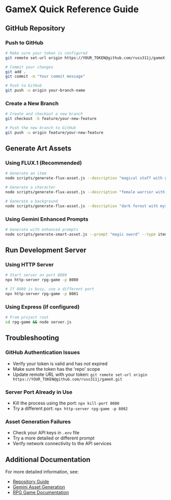 # GameX Quick Reference Guide

## GitHub Repository

### Push to GitHub

```bash
# Make sure your token is configured
git remote set-url origin https://YOUR_TOKEN@github.com/russ311j/gameX.git

# Commit your changes
git add .
git commit -m "Your commit message"

# Push to GitHub
git push -u origin your-branch-name
```

### Create a New Branch

```bash
# Create and checkout a new branch
git checkout -b feature/your-new-feature

# Push the new branch to GitHub
git push -u origin feature/your-new-feature
```

## Generate Art Assets

### Using FLUX.1 (Recommended)

```bash
# Generate an item
node scripts/generate-flux-asset.js --description "magical staff with glowing runes" --type item --style "pixel art" --filename magic_staff

# Generate a character
node scripts/generate-flux-asset.js --description "female warrior with armor and sword" --type character --style "pixel art" --filename warrior_character

# Generate a background
node scripts/generate-flux-asset.js --description "dark forest with mysterious fog" --type background --style "pixel art" --filename forest_background
```

### Using Gemini Enhanced Prompts

```bash
# Generate with enhanced prompts
node scripts/generate-smart-asset.js --prompt "magic sword" --type item --style "pixel art" --filename magic_sword
```

## Run Development Server

### Using HTTP Server

```bash
# Start server on port 8080
npx http-server rpg-game -p 8080

# If 8080 is busy, use a different port
npx http-server rpg-game -p 8081
```

### Using Express (if configured)

```bash
# From project root
cd rpg-game && node server.js
```

## Troubleshooting

### GitHub Authentication Issues
- Verify your token is valid and has not expired
- Make sure the token has the 'repo' scope
- Update remote URL with your token: `git remote set-url origin https://YOUR_TOKEN@github.com/russ311j/gameX.git`

### Server Port Already in Use
- Kill the process using the port: `npx kill-port 8080`
- Try a different port: `npx http-server rpg-game -p 8082`

### Asset Generation Failures
- Check your API keys in `.env` file
- Try a more detailed or different prompt
- Verify network connectivity to the API services

## Additional Documentation

For more detailed information, see:
- [Repository Guide](docs/repository-guide.md)
- [Gemini Asset Generation](docs/gemini-asset-generation.md)
- [RPG Game Documentation](rpg-game/README.md) 